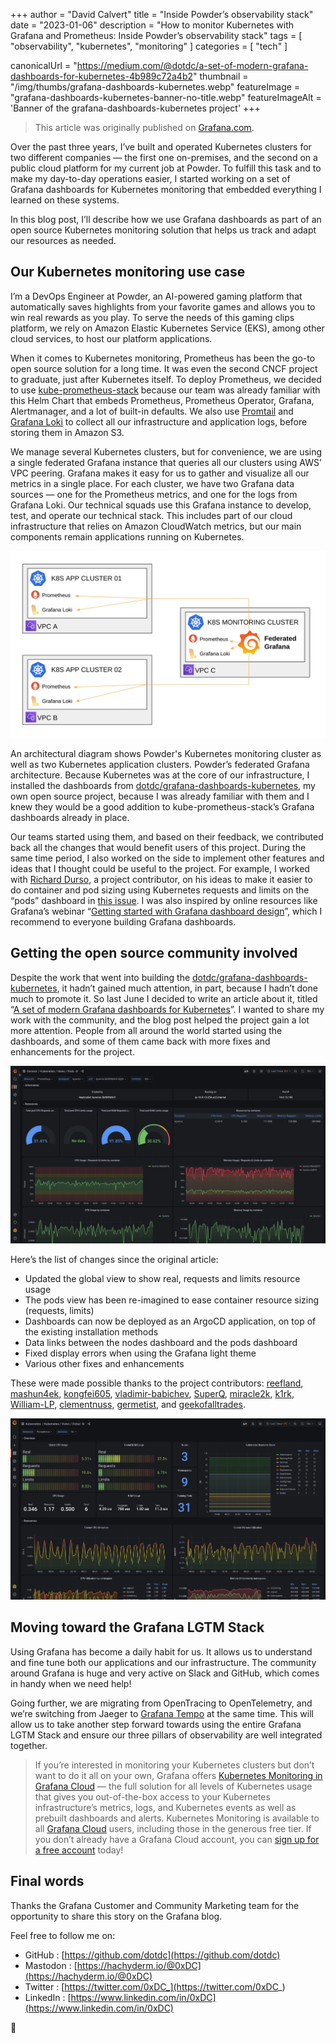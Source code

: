 +++
author = "David Calvert"
title = "Inside Powder’s observability stack"
date = "2023-01-06"
description = "How to monitor Kubernetes with Grafana and Prometheus: Inside Powder’s observability stack"
tags = [
    "observability", "kubernetes", "monitoring"
]
categories = [
    "tech"
]

canonicalUrl = "https://medium.com/@dotdc/a-set-of-modern-grafana-dashboards-for-kubernetes-4b989c72a4b2"
thumbnail = "/img/thumbs/grafana-dashboards-kubernetes.webp"
featureImage = "grafana-dashboards-kubernetes-banner-no-title.webp"
featureImageAlt = 'Banner of the grafana-dashboards-kubernetes project'
+++

> This article was originally published on [Grafana.com](https://grafana.com/blog/2023/01/06/how-to-monitor-kubernetes-with-grafana-and-prometheus-inside-powders-observability-stack/).

<!--more-->

Over the past three years, I’ve built and operated Kubernetes clusters for two different companies — the first one on-premises, and the second on a public cloud platform for my current job at Powder. To fulfill this task and to make my day-to-day operations easier, I started working on a set of Grafana dashboards for Kubernetes monitoring that embedded everything I learned on these systems.

In this blog post, I’ll describe how we use Grafana dashboards as part of an open source Kubernetes monitoring solution that helps us track and adapt our resources as needed.

## Our Kubernetes monitoring use case

I’m a DevOps Engineer at Powder, an AI-powered gaming platform that automatically saves highlights from your favorite games and allows you to win real rewards as you play. To serve the needs of this gaming clips platform, we rely on Amazon Elastic Kubernetes Service (EKS), among other cloud services, to host our platform applications.

When it comes to Kubernetes monitoring, Prometheus has been the go-to open source solution for a long time. It was even the second CNCF project to graduate, just after Kubernetes itself. To deploy Prometheus, we decided to use [kube-prometheus-stack](https://github.com/prometheus-community/helm-charts/tree/main/charts/kube-prometheus-stack) because our team was already familiar with this Helm Chart that embeds Prometheus, Prometheus Operator, Grafana, Alertmanager, and a lot of built-in defaults. We also use [Promtail](https://grafana.com/docs/loki/latest/clients/promtail/) and [Grafana Loki](https://grafana.com/oss/loki/) to collect all our infrastructure and application logs, before storing them in Amazon S3.

We manage several Kubernetes clusters, but for convenience, we are using a single federated Grafana instance that queries all our clusters using AWS’ VPC peering. Grafana makes it easy for us to gather and visualize all our metrics in a single place. For each cluster, we have two Grafana data sources — one for the Prometheus metrics, and one for the logs from Grafana Loki. Our technical squads use this Grafana instance to develop, test, and operate our technical stack. This includes part of our cloud infrastructure that relies on Amazon CloudWatch metrics, but our main components remain applications running on Kubernetes.

![Powder’s federated Grafana architecture](powder-guest-blog-1.webp "Powder’s federated Grafana architecture.")

An architectural diagram shows Powder's Kubernetes monitoring cluster as well as two Kubernetes application clusters.
Powder’s federated Grafana architecture.
Because Kubernetes was at the core of our infrastructure, I installed the dashboards from [dotdc/grafana-dashboards-kubernetes](https://github.com/dotdc/grafana-dashboards-kubernetes), my own open source project, because I was already familiar with them and I knew they would be a good addition to kube-prometheus-stack’s Grafana dashboards already in place.

Our teams started using them, and based on their feedback, we contributed back all the changes that would benefit users of this project. During the same time period, I also worked on the side to implement other features and ideas that I thought could be useful to the project. For example, I worked with [Richard Durso](https://twitter.com/richdurso), a project contributor, on his ideas to make it easier to do container and pod sizing using Kubernetes requests and limits on the “pods” dashboard in [this issue](https://github.com/dotdc/grafana-dashboards-kubernetes/issues/21). I was also inspired by online resources like Grafana’s webinar “[Getting started with Grafana dashboard design](https://grafana.com/go/webinar/guide-to-dashboard-design/)”, which I recommend to everyone building Grafana dashboards.

## Getting the open source community involved

Despite the work that went into building the [dotdc/grafana-dashboards-kubernetes](https://github.com/dotdc/grafana-dashboards-kubernetes), it hadn’t gained much attention, in part, because I hadn’t done much to promote it. So last June I decided to write an article about it, titled “[A set of modern Grafana dashboards for Kubernetes](https://0xdc.me/blog/a-set-of-modern-grafana-dashboards-for-kubernetes/)”. I wanted to share my work with the community, and the blog post helped the project gain a lot more attention. People from all around the world started using the dashboards, and some of them came back with more fixes and enhancements for the project.

![A screenshot of the global view from dotdc/grafana-dashboards-kubernetes.](powder-guest-blog-2.webp "This screenshot of a Grafana dashboard displays the pods view from dotdc/grafana-dashboards-kubernetes.")

Here’s the list of changes since the original article:

- Updated the global view to show real, requests and limits resource usage
- The pods view has been re-imagined to ease container resource sizing (requests, limits)
- Dashboards can now be deployed as an ArgoCD application, on top of the existing installation methods
- Data links between the nodes dashboard and the pods dashboard
- Fixed display errors when using the Grafana light theme
- Various other fixes and enhancements

These were made possible thanks to the project contributors: [reefland](https://github.com/reefland), [mashun4ek](https://github.com/mashun4ek), [kongfei605](https://github.com/kongfei605), [vladimir-babichev](https://github.com/vladimir-babichev), [SuperQ](https://github.com/SuperQ), [miracle2k](https://github.com/miracle2k), [k1rk](https://github.com/k1rk), [William-LP](https://github.com/William-LP), [clementnuss](https://github.com/clementnuss), [germetist](https://github.com/germetist), and [geekofalltrades](https://github.com/geekofalltrades).

![Screenshot of the pods view from dotdc/grafana-dashboards-kubernetes](powder-guest-blog-3.webp "This screenshot of a Grafana dashboard shows the global view from dotdc/grafana-dashboards-kubernetes.")

## Moving toward the Grafana LGTM Stack

Using Grafana has become a daily habit for us. It allows us to understand and fine tune both our applications and our infrastructure. The community around Grafana is huge and very active on Slack and GitHub, which comes in handy when we need help!

Going further, we are migrating from OpenTracing to OpenTelemetry, and we’re switching from Jaeger to [Grafana Tempo](https://grafana.com/oss/tempo/) at the same time. This will allow us to take another step forward towards using the entire Grafana LGTM Stack and ensure our three pillars of observability are well integrated together.

> If you’re interested in monitoring your Kubernetes clusters but don’t want to do it all on your own, Grafana offers [Kubernetes Monitoring in Grafana Cloud](https://www.grafana.com/solutions/kubernetes/?pg=blog&plcmt=body-txt) — the full solution for all levels of Kubernetes usage that gives you out-of-the-box access to your Kubernetes infrastructure’s metrics, logs, and Kubernetes events as well as prebuilt dashboards and alerts. Kubernetes Monitoring is available to all [Grafana Cloud](https://grafana.com/oss/grafana?pg=blog&plcmt=body-txt) users, including those in the generous free tier. If you don’t already have a Grafana Cloud account, you can [sign up for a free account](https://grafana.com/auth/sign-up/create-user?pg=blog&plcmt=body-txt) today!

## Final words

Thanks the Grafana Customer and Community Marketing team for the opportunity to share this story on the Grafana blog.

Feel free to follow me on:

- GitHub : [https://github.com/dotdc](https://github.com/dotdc)
- Mastodon : [https://hachyderm.io/@0xDC](https://hachyderm.io/@0xDC)
- Twitter : [https://twitter.com/0xDC_](https://twitter.com/0xDC_)
- LinkedIn : [https://www.linkedin.com/in/0xDC](https://www.linkedin.com/in/0xDC)

👋
